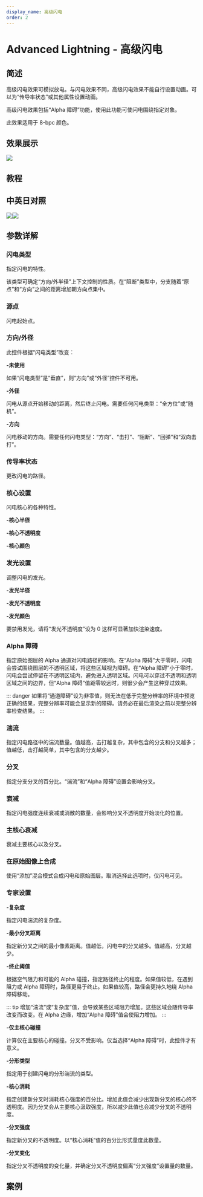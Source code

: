 ```yaml
---
display_name: 高级闪电
order: 2
---
```


# Advanced Lightning - 高级闪电

## 简述

高级闪电效果可模拟放电。与闪电效果不同，高级闪电效果不能自行设置动画。可以为“传导率状态”或其他属性设置动画。

高级闪电效果包括“Alpha 障碍”功能，使用此功能可使闪电围绕指定对象。

此效果适用于 8-bpc 颜色。

## 效果展示

![](https://cdn.yuelili.com/20211227133608.png)

## 教程

## 中英日对照

![](https://mir.yuelili.com/user/AE/effects/AE-Effects-Generate-Advanced_Lightning.png)![](https://mir.yuelili.com/user/AE/effects/AE-Effects-Generate-Advanced_Lightning_cn.png)

## 参数详解

### 闪电类型

指定闪电的特性。

该类型可确定“方向/外半径”上下文控制的性质。在“阻断”类型中，分支随着“原点”和“方向”之间的距离增加朝方向点集中。

### 源点

闪电起始点。

### 方向/外径

此控件根据“闪电类型”改变：

**-未使用**

如果“闪电类型”是“垂直”，则“方向”或“外径”控件不可用。

**-外径**

闪电从源点开始移动的距离，然后终止闪电。需要任何闪电类型：“全方位”或“随机”。

**-方向**

闪电移动的方向。需要任何闪电类型：“方向”、“击打”、“阻断”、“回弹”和“双向击打”。

### 传导率状态

更改闪电的路径。

### 核心设置

闪电核心的各种特性。

**-核心半径**

**-核心不透明度**

**-核心颜色**

### 发光设置

调整闪电的发光。

**-发光半径**

**-发光不透明度**

**-发光颜色**

要禁用发光，请将“发光不透明度”设为 0 这样可显著加快渲染速度。

### Alpha 障碍

指定原始图层的 Alpha 通道对闪电路径的影响。在“Alpha 障碍”大于零时，闪电会尝试围绕图层的不透明区域，将这些区域视为障碍。在“Alpha
障碍”小于零时，闪电会尝试停留在不透明区域内，避免进入透明区域。闪电可以穿过不透明和透明区域之间的边界，但“Alpha
障碍”值距零较远时，则很少会产生这种穿过效果。

::: danger
如果将“通道障碍”设为非零值，则无法在低于完整分辨率的环境中预览正确的结果，完整分辨率可能会显示新的障碍。请务必在最后渲染之前以完整分辨率检查结果。
:::

### 湍流

指定闪电路径中的湍流数量。值越高，击打越复杂，其中包含的分支和分叉越多；值越低，击打越简单，其中包含的分支越少。

### 分叉

指定分支分叉的百分比。“湍流”和“Alpha 障碍”设置会影响分叉。

### 衰减

指定闪电强度连续衰减或消散的数量，会影响分叉不透明度开始淡化的位置。

### 主核心衰减

衰减主要核心以及分叉。

### 在原始图像上合成

使用“添加”混合模式合成闪电和原始图层。取消选择此选项时，仅闪电可见。

### 专家设置

**-复杂度**

指定闪电湍流的复杂度。

**-最小分叉距离**

指定新分叉之间的最小像素距离。值越低，闪电中的分叉越多。值越高，分叉越少。

**-终止阈值**

根据空气阻力和可能的 Alpha 碰撞，指定路径终止的程度。如果值较低，在遇到阻力或 Alpha 障碍时，路径更易于终止。如果值较高，路径会更持久地绕
Alpha 障碍移动。

::: tip
增加“湍流”或“复杂度”值，会导致某些区域阻力增加。这些区域会随传导率改变而改变。在 Alpha 边缘，增加“Alpha 障碍”值会使阻力增加。
:::

**-仅主核心碰撞**

计算仅在主要核心的碰撞。分叉不受影响。仅当选择“Alpha 障碍”时，此控件才有意义。

**-分形类型**

指定用于创建闪电的分形湍流的类型。

**-核心消耗**

指定创建新分叉时消耗核心强度的百分比。增加此值会减少出现新分叉的核心的不透明度。因为分叉会从主要核心汲取强度，所以减少此值也会减少分叉的不透明度。

**-分叉强度**

指定新分叉的不透明度。以“核心消耗”值的百分比形式量度此数量。

**-分叉变化**

指定分叉不透明度的变化量，并确定分叉不透明度偏离“分叉强度”设置量的数量。

## 案例
